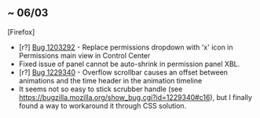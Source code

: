 ##  ~ 06/03
[Firefox]
* [r?] [Bug 1203292](http://bugzil.la/1203292) - Replace permissions dropdown with 'x' icon in Permissions main view in Control Center
 * Fixed issue of panel cannot be auto-shrink in permission panel XBL.
* [r?] [Bug 1229340](http://bugzil.la/1229340) - Overflow scrollbar causes an offset between animations and the time header in the animation timeline
 * It seems not so easy to stick scrubber handle (see https://bugzilla.mozilla.org/show_bug.cgi?id=1229340#c16), but I finally found a way to workaround it through CSS solution.
